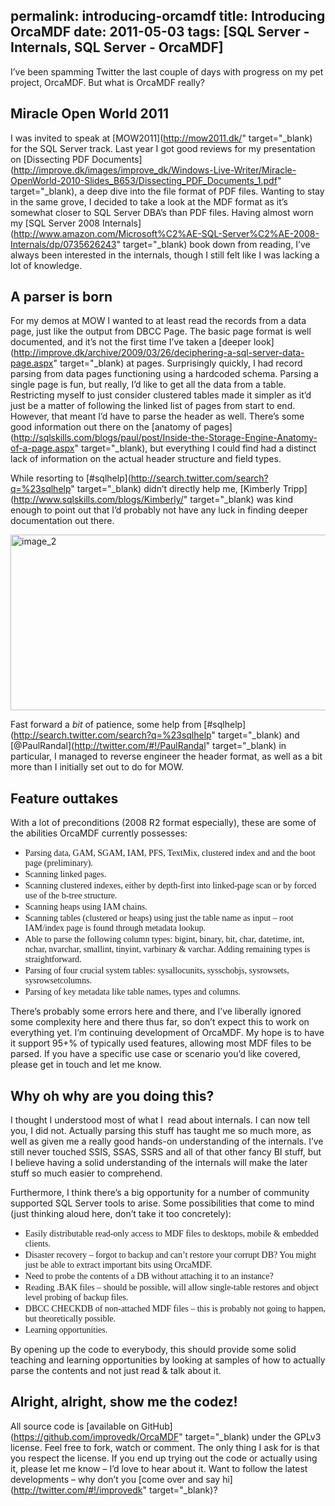 permalink: introducing-orcamdf
title: Introducing OrcaMDF
date: 2011-05-03
tags: [SQL Server - Internals, SQL Server - OrcaMDF]
---
I’ve been spamming Twitter the last couple of days with progress on my pet project, OrcaMDF. But what is OrcaMDF really?
## Miracle Open World 2011
I was invited to speak at [MOW2011](http://mow2011.dk/" target="_blank) for the SQL Server track. Last year I got good reviews for my presentation on [Dissecting PDF Documents](http://improve.dk/images/improve_dk/Windows-Live-Writer/Miracle-OpenWorld-2010-Slides_B653/Dissecting_PDF_Documents_1.pdf" target="_blank), a deep dive into the file format of PDF files. Wanting to stay in the same grove, I decided to take a look at the MDF format as it’s somewhat closer to SQL Server DBA’s than PDF files. Having almost worn my [SQL Server 2008 Internals](http://www.amazon.com/Microsoft%C2%AE-SQL-Server%C2%AE-2008-Internals/dp/0735626243" target="_blank) book down from reading, I’ve always been interested in the internals, though I still felt like I was lacking a lot of knowledge.
## A parser is born
For my demos at MOW I wanted to at least read the records from a data page, just like the output from DBCC Page. The basic page format is well documented, and it’s not the first time I’ve taken a [deeper look](http://improve.dk/archive/2009/03/26/deciphering-a-sql-server-data-page.aspx" target="_blank) at pages. Surprisingly quickly, I had record parsing from data pages functioning using a hardcoded schema. Parsing a single page is fun, but really, I’d like to get all the data from a table. Restricting myself to just consider clustered tables made it simpler as it’d just be a matter of following the linked list of pages from start to end. However, that meant I’d have to parse the header as well. There’s some good information out there on the [anatomy of pages](http://sqlskills.com/blogs/paul/post/Inside-the-Storage-Engine-Anatomy-of-a-page.aspx" target="_blank), but everything I could find had a distinct lack of information on the actual header structure and field types.

<!-- more -->

While resorting to [#sqlhelp](http://search.twitter.com/search?q=%23sqlhelp" target="_blank) didn’t directly help me, [Kimberly Tripp](http://www.sqlskills.com/blogs/Kimberly/" target="_blank) was kind enough to point out that I’d probably not have any luck in finding deeper documentation out there.

[<img class="alignnone size-full wp-image-2215" alt="image_2" src="http://improve.dk/wp-content/uploads/2011/05/image_29.png" width="562" height="281" />](http://improve.dk/wp-content/uploads/2011/05/image_29.png)

Fast forward a *bit* of patience, some help from [#sqlhelp](http://search.twitter.com/search?q=%23sqlhelp" target="_blank) and [@PaulRandal](http://twitter.com/#!/PaulRandal" target="_blank) in particular, I managed to reverse engineer the header format, as well as a bit more than I initially set out to do for MOW.
## Feature outtakes
With a lot of preconditions (2008 R2 format especially), these are some of the abilities OrcaMDF currently possesses:

* <span style="font-family: 'Lucida Sans Unicode';">Parsing data, GAM, SGAM, IAM, PFS, TextMix, clustered index and and the boot page (preliminary).</span>
* <span style="font-family: 'Lucida Sans Unicode';">Scanning linked pages.</span>
* <span style="font-family: 'Lucida Sans Unicode';">Scanning clustered indexes, either by depth-first into linked-page scan or by forced use of the b-tree structure.</span>
* <span style="font-family: 'Lucida Sans Unicode';">Scanning heaps using IAM chains.</span>
* <span style="font-family: 'Lucida Sans Unicode';">Scanning tables (clustered or heaps) using just the table name as input – root IAM/index page is found through metadata lookup.</span>
* <span style="font-family: 'Lucida Sans Unicode';">Able to parse the following column types: bigint, binary, bit, char, datetime, int, nchar, nvarchar, smallint, tinyint, varbinary & varchar. Adding remaining types is straightforward.</span>
* <span style="font-family: 'Lucida Sans Unicode';">Parsing of four crucial system tables: sysallocunits, sysschobjs, sysrowsets, sysrowsetcolumns.</span>
* <span style="font-family: 'Lucida Sans Unicode';">Parsing of key metadata like table names, types and columns.</span>

There’s probably some errors here and there, and I’ve liberally ignored some complexity here and there thus far, so don’t expect this to work on everything yet. I’m continuing development of OrcaMDF. My hope is to have it support 95+% of typically used features, allowing most MDF files to be parsed. If you have a specific use case or scenario you’d like covered, please get in touch and let me know.
## Why oh why are you doing this?
I thought I understood most of what I  read about internals. I can now tell you, I did not. Actually parsing this stuff has taught me so much more, as well as given me a really good hands-on understanding of the internals. I’ve still never touched SSIS, SSAS, SSRS and all of that other fancy BI stuff, but I believe having a solid understanding of the internals will make the later stuff so much easier to comprehend.

Furthermore, I think there’s a big opportunity for a number of community supported SQL Server tools to arise. Some possibilities that come to mind (just thinking aloud here, don’t take it too concretely):

* <span style="font-family: 'Lucida Sans Unicode';">Easily distributable read-only access to MDF files to desktops, mobile & embedded clients.</span>
* <span style="font-family: 'Lucida Sans Unicode';">Disaster recovery – forgot to backup and can’t restore your corrupt DB? You might just be able to extract important bits using OrcaMDF.</span>
* <span style="font-family: 'Lucida Sans Unicode';">Need to probe the contents of a DB without attaching it to an instance?</span>
* <span style="font-family: 'Lucida Sans Unicode';">Reading .BAK files – should be possible, will allow single-table restores and object level probing of backup files.</span>
* <span style="font-family: 'Lucida Sans Unicode';">DBCC CHECKDB of non-attached MDF files – this is probably not going to happen, but theoretically possible.</span>
* <span style="font-family: 'Lucida Sans Unicode';">Learning opportunities.</span>

By opening up the code to everybody, this should provide some solid teaching and learning opportunities by looking at samples of how to actually parse the contents and not just read & talk about it.
## Alright, alright, show me the codez!
All source code is [available on GitHub](https://github.com/improvedk/OrcaMDF" target="_blank) under the GPLv3 license. Feel free to fork, watch or comment. The only thing I ask for is that you respect the license. If you end up trying out the code or actually using it, please let me know – I’d love to hear about it. Want to follow the latest developments – why don’t you [come over and say hi](http://twitter.com/#!/improvedk" target="_blank)?
